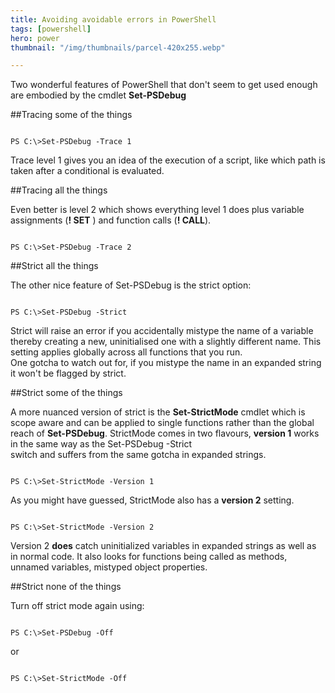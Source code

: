 ```yaml
---
title: Avoiding avoidable errors in PowerShell
tags: [powershell]
hero: power
thumbnail: "/img/thumbnails/parcel-420x255.webp"

---
```


Two wonderful features of PowerShell that don't seem to get used enough are embodied by the
cmdlet **Set-PSDebug**

##Tracing some of the things

```

PS C:\>Set-PSDebug -Trace 1

```

Trace level 1 gives you an idea of the execution of a script, like which path is taken after a
conditional is evaluated.

##Tracing all the things

Even better is level 2 which shows everything level 1 does plus variable assignments (**! SET** ) and function calls
(**! CALL**).

```

PS C:\>Set-PSDebug -Trace 2

```

##Strict all the things

The other nice feature of Set-PSDebug is the strict option:

```

PS C:\>Set-PSDebug -Strict

```

Strict will raise an error if you accidentally mistype the name of a variable
thereby creating a new, uninitialised one with a slightly different name.
This setting applies globally across all functions that you run.  
One gotcha to watch out for, if you mistype the name in an expanded string it
won't be flagged by strict.

##Strict some of the things

A more nuanced version of strict is the **Set-StrictMode** cmdlet which is scope aware
and can be applied to single functions rather than the global reach of **Set-PSDebug**.
StrictMode comes in two flavours, **version 1** works in the same way as the Set-PSDebug -Strict  
switch and suffers from the same gotcha in expanded strings.

```

PS C:\>Set-StrictMode -Version 1

```

As you might have guessed, StrictMode also has a **version 2** setting.

```

PS C:\>Set-StrictMode -Version 2

```

Version 2 **does** catch uninitialized variables in expanded strings as well as in normal code. It also
looks for functions being called as methods, unnamed variables, mistyped object properties.

##Strict none of the things

Turn off strict mode again using:

```

PS C:\>Set-PSDebug -Off

```

or

```

PS C:\>Set-StrictMode -Off

```
